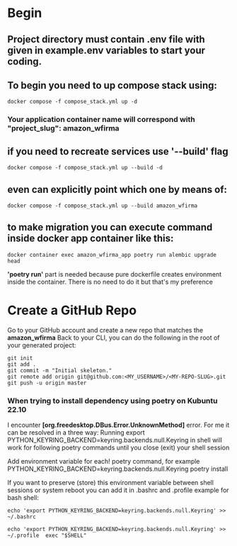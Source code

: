 # Begin
## Project directory must contain .env file with given in example.env variables to start your coding.

## To begin you need to up compose stack using:
    docker compose -f compose_stack.yml up -d

### Your application container name will correspond with "project_slug": amazon_wfirma

## if you need to recreate services use '--build' flag

    docker compose -f compose_stack.yml up --build -d

## even can explicitly point which one by means of:

    docker compose -f compose_stack.yml up --build amazon_wfirma

## to make migration you can execute command inside docker app container like this:

    docker container exec amazon_wfirma_app poetry run alembic upgrade head
**'poetry run'** part is needed because pure dockerfile creates environment inside the container. There is no need to do it
but that's my preference


# Create a GitHub Repo

Go to your GitHub account and create a new repo that matches the **amazon_wfirma** 
Back to your CLI, you can do the following in the root of your generated project:
    
    git init
    git add .
    git commit -m "Initial skeleton."
    git remote add origin git@github.com:<MY_USERNAME>/<MY-REPO-SLUG>.git
    git push -u origin master

### When trying to install dependency using poetry on Kubuntu 22.10 
I encounter **[org.freedesktop.DBus.Error.UnknownMethod]** error. For me it can be resolved in a three way:
Running export PYTHON_KEYRING_BACKEND=keyring.backends.null.Keyring in shell will work for following poetry commands until you close (exit) your shell session

Add environment variable for each! poetry command, for example PYTHON_KEYRING_BACKEND=keyring.backends.null.Keyring poetry install

If you want to preserve (store) this environment variable between shell sessions or system reboot you can add it in .bashrc and .profile example for bash shell:

    echo 'export PYTHON_KEYRING_BACKEND=keyring.backends.null.Keyring' >> ~/.bashrc

    echo 'export PYTHON_KEYRING_BACKEND=keyring.backends.null.Keyring' >> ~/.profile  exec "$SHELL"

